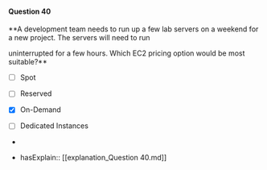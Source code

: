 #### Question  40

**A development team needs to run up a few lab servers on a weekend for a new project. The servers will need to run

uninterrupted for a few hours. Which EC2 pricing option would be most suitable?**

- [ ] Spot

- [ ] Reserved

- [x] On-Demand

- [ ] Dedicated Instances

*

- hasExplain:: [[explanation_Question  40.md]]
